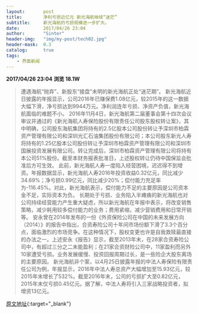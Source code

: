 ```yaml
---
layout:       post
title:        净利亏损近亿元 新光海航继续“迷茫”
subtitle:     新光海航的亏损规模进一步扩大。
date:         2017/04/26 23:04
author:       "Sinter"
header-img:   "img/my-post/tech02.jpg"
header-mask:  0.3
catalog:      true
tags:
    - 界面新闻
---
```


**2017/04/26 23:04**  **浏览 18.1W**

> 遭遇海航“抛弃”、新股东“接盘”未明的新光海航正处“迷茫期”。
新光海航近日披露的年报显示，公司2016年已赚保费1.08亿元，较2015年的这一数据大幅下滑，净亏损达到9944万元。净利润连年亏损、净资产负值，新光海航面临的难题不小。
2016年11月4日，新光海航第二届董事会第十四次会议审议并通过的《新光海航人寿保险股份有限责任公司股东股权转让案》，其中明确，公司股东海航集团将持有的2.5亿股本公司股份转让予深圳市柏霖资产管理有限公司和深圳光汇石油集团股份有限公司；本公司股东新光人寿将持有的1.25亿股本公司股份转让予深圳市柏霖资产管理有限公司和深圳市国展投资发展有限公司。转让完成后，深圳市柏霖资产管理有限公司将持有本公司51%股份。截至本财务报表批准日，上述股权转让仍待中国保监会批准后方可生效。
此前，新光海航人寿一度陷入经营困境，迟迟得不到增资。年报数据显示，新光海航人寿2016年投资收益0.32亿元，同比减少34.69%；净亏损0.99亿元，同比减少20%；偿付能力充足率为-116.45%。对此，新光海航表示，偿付能力不足的主要原因是公司资本金不足，实际资本为负。
长期处于亏损、业务陷入半瘫痪的新光海航也对公司持续经营能力产生重大疑虑，所以新光海航在年报中表示，将改变销售策略，减少耗用较多偿付能力的业务；费用紧缩，减少营销费用和日常开销等。
安永曾在2014年发布的一份《外资保险公司在中国的未来发展方向（2014）》的报告中指出，合资寿险公司十年间市场份额下滑了3.3个百分点，面临激烈的市场竞争。在这种情况下，股权变更也许是自我救赎最直接的办法之一。上述安永《报告》显示，截至2013年末，在28家合资寿险公司中，有超过三分之二未能盈利；在21家合资财险公司中，11家盈利而另外10家遭受亏损。业务发展缓慢、投资回报周期过长，是一些险企大股东离场的主要原因。
新光海航非个案，以4月25日披露年报的中法人寿保险有限责任公司为例，年报显示，2016年中法人寿总资产大幅增加至15.93亿元，较2015年末增长了532%。截至2016年末，公司的亏损扩大至0.82亿元，2015年末仅亏损0.45亿元。据了解，中法人寿将引入三家战略投资者，拟增资13亿元。


[原文地址](http://www.jiemian.com/article/1279584.html){:target="_blank"}



